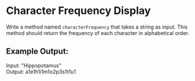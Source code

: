 # Character Frequency Display

Write a method named `characterFrequency` that takes a string as input. This method should return the frequency of each character in alphabetical order.

## Example Output:

Input: "Hippopotamus"  
Output: a1e1h1i1m1o2p3s1t1u1
